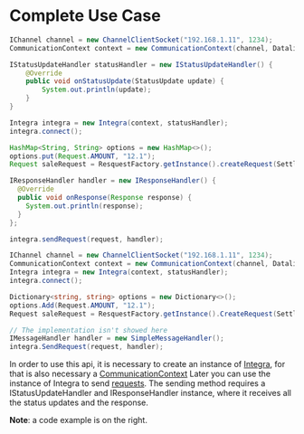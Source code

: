 # Complete Use Case
```java
IChannel channel = new ChannelClientSocket("192.168.1.11", 1234);
CommunicationContext context = new CommunicationContext(channel, Datalink.DATALINK);

IStatusUpdateHandler statusHandler = new IStatusUpdateHandler() {
    @Override
    public void onStatusUpdate(StatusUpdate update) {
        System.out.println(update);
    }
}

Integra integra = new Integra(context, statusHandler);
integra.connect();

HashMap<String, String> options = new HashMap<>();
options.put(Request.AMOUNT, "12.1");
Request saleRequest = ResquestFactory.getInstance().createRequest(SettlementType.SALE, options);

IResponseHandler handler = new IResponseHandler() {
  @Override
  public void onResponse(Response response) {
    System.out.println(response);
  }
};

integra.sendRequest(request, handler);
```

```csharp
IChannel channel = new ChannelClientSocket("192.168.1.11", 1234);
CommunicationContext context = new CommunicationContext(channel, Datalink.DATALINK);
Integra integra = new Integra(context, statusHandler);
integra.connect();

Dictionary<string, string> options = new Dictionary<>();
options.Add(Request.AMOUNT, "12.1");
Request saleRequest = ResquestFactory.getInstance().CreateRequest(SettlementType.SALE, options);

// The implementation isn't showed here
IMessageHandler handler = new SimpleMessageHandler();
integra.SendRequest(request, handler);
```

In order to use this api, it is necessary to create an instance of [Integra](#integra), for that is also necessary
a [CommunicationContext](#communications)
Later you can use the instance of Integra to send [requests](#requests). The sending method requires a IStatusUpdateHandler and IResponseHandler instance,
where it receives all the status updates and the response.  
  
**Note**: a code example is on the right.

